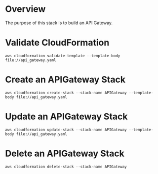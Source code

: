 # Overview
The purpose of this stack is to build an API Gateway.

# Validate CloudFormation

`aws cloudformation validate-template --template-body file://api_gateway.yaml`

# Create an APIGateway Stack

`aws cloudformation create-stack --stack-name APIGateway --template-body file://api_gateway.yaml`

# Update an APIGateway Stack

`aws cloudformation update-stack --stack-name APIGateway --template-body file://api_gateway.yaml`

# Delete an APIGateway Stack

`aws cloudformation delete-stack --stack-name APIGateway`
